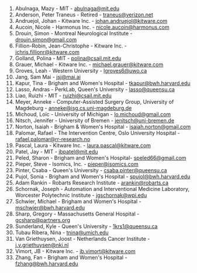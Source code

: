 <!-- PLEASE DO NOT EDIT THIS FILE: IT IS MAINTAINED BY THE ORGANIZERS BASED ON ACTUAL REGISTRATIONS -->

1. Abulnaga, Mazy - MIT - abulnaga@mit.edu
1. Anderson, Peter Traneus - Retired - traneus@verizon.net
1. Andruejol, Johan - Kitware Inc. - johan.andruejol@kitware.com
1. Aucoin, Nicole - Harmonus Inc. - nicole.aucoin@harmonus.com
1. Drouin, Simon  - 	Montreal Neurological Institute - 	drouin.simon@gmail.com
1. Fillion-Robin, Jean-Christophe - 	Kitware Inc. - 	jchris.fillionr@kitware.com
1. Golland, Polina - MIT - polina@csail.mit.edu
1. Grauer, Michael - 	Kitware Inc.	 - michael.grauer@kitware.com
1. Groves, Leah - Western University - lgroves6@uwo.ca
1. Jang, Sam	Mai - jsj@mai.ai
1. Kapur, Tina - Brigham and Women's Hospital - tkapur@bwh.harvard.edu
1. Lasso, Andras  - 	PerkLab, Queen's University - lasso@queensu.ca
1. Liao, Ruizhi - MIT - ruizhi@csail.mit.edu
1. Meyer, Anneke - Computer-Assisted Surgery Group, University of Magdeburg - anneke@isg.cs.uni-magdeburg.de
1. Michoud, Loïc - University of Michigan - lo.michoud@gmail.com
1. Nitsch, Jennifer -  	University of Bremen - jenitsch@uni-bremen.de
1. Norton, Isaiah  - 	Brigham & Women's Hospital - isaiah.norton@gmail.com
1. Palomar, Rafael - The Intervention Centre, Oslo University Hospital - rafael.palomar@rr-research.no
1. Pascal, Laura  - 	Kitware Inc.  - 	laura.pascal@kitware.com
1. Patel, Jay - MIT - jbpatel@mit.edu
1. Peled, Sharon - Brigham and Women's Hospital- speled66@gmail.com
1. Pieper, Steve - Isomics, Inc. - pieper@isomics.com
1. Pinter, Csaba - Queen's University - csaba.pinter@queensu.ca
1. Pujol, Sonia - Brigham and Women's Hospital  - 	spujol@bwh.harvard.edu
1. Adam Rankin -	Robarts Research Institute -	arankin@robarts.ca
1. Schornak, Joseph - Automation and Interventional Medicine Laboratory, Worcester Polytechnic Institute - jgschornak@wpi.edu
1. Schwier, Michael - Brigham and Women's Hospital - mschwier@bwh.harvard.edu
1. Sharp, Gregory	- Massachusetts General Hospital - gcsharp@partners.org
1. Sunderland, Kyle -	Queen's University - 1krs1@queensu.ca
1. Tubau Ribera, Nina - tnina@umich.edu
1. Van Griethuysen, Joost  - 	Netherlands Cancer Institute - 	j.v.griethuysen@nki.nl
1. Vimort, JB  - Kitware Inc.	 - jb.vimort@kitware.com
1. Zhang, Fan  - Brigham and Women's Hospital - 	fzhang@bwh.harvard.edu
